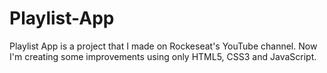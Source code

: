 # Playlist-App
Playlist App is a project that I made on Rockeseat's YouTube channel. Now I'm creating some improvements using only HTML5, CSS3 and JavaScript.
